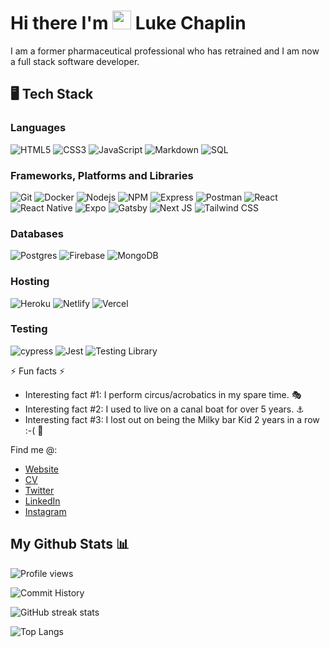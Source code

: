 
# Hi there I'm <img src="https://media.giphy.com/media/hvRJCLFzcasrR4ia7z/giphy.gif" width="30px"/> Luke Chaplin

I am a former pharmaceutical professional who has retrained and I am now a full stack software developer.

##  :desktop_computer: Tech Stack

### Languages
![HTML5](https://img.shields.io/badge/HTML5-E34F26?style=for-the-badge&logo=html5&logoColor=white)
![CSS3](https://img.shields.io/badge/CSS3-1572B6?style=for-the-badge&logo=css3&logoColor=white)
![JavaScript](https://img.shields.io/badge/JavaScript-323330?style=for-the-badge&logo=javascript&logoColor=F7DF1E)
![Markdown](https://img.shields.io/badge/Markdown-000000?style=for-the-badge&logo=markdown&logoColor=white)
![SQL](https://img.shields.io/badge/PostgreSQL-blue?style=for-the-badge&logo=postgresql&logoColor=white)

### Frameworks, Platforms and Libraries
![Git](https://img.shields.io/badge/git-%23F05033.svg?style=for-the-badge&logo=git&logoColor=white)
![Docker](https://img.shields.io/badge/docker-%230db7ed.svg?style=for-the-badge&logo=docker&logoColor=white)
![Nodejs](https://img.shields.io/badge/Node.js-339933?style=for-the-badge&logo=nodedotjs&logoColor=white)
![NPM](https://img.shields.io/badge/npm-CB3837?style=for-the-badge&logo=npm&logoColor=white)
![Express](https://img.shields.io/badge/Express.js-404D59?style=for-the-badge)
![Postman](https://img.shields.io/badge/Postman-FF6C37?style=for-the-badge&logo=postman&logoColor=white)
![React](https://img.shields.io/badge/React-20232A?style=for-the-badge&logo=react&logoColor=61DAFB)
![React Native](https://img.shields.io/badge/react_native-%2320232a.svg?style=for-the-badge&logo=react&logoColor=%2361DAFB)
![Expo](https://img.shields.io/badge/expo-1C1E24?style=for-the-badge&logo=expo&logoColor=#D04A37)
![Gatsby](https://img.shields.io/badge/Gatsby-663399?style=for-the-badge&logo=gatsby&logoColor=white)
![Next JS](https://img.shields.io/badge/Next-black?style=for-the-badge&logo=next.js&logoColor=white)
![Tailwind CSS](https://img.shields.io/badge/Tailwind-blue?style=for-the-badge&logo=tailwindcss&logoColor=white)


### Databases
![Postgres](https://img.shields.io/badge/postgres-%23316192.svg?style=for-the-badge&logo=postgresql&logoColor=white)
![Firebase](https://img.shields.io/badge/Firebase-orange?style=for-the-badge&logo=firebase&logoColor=white)
![MongoDB](https://img.shields.io/badge/MongoDB-%47A248?style=for-the-badge&logo=mongodb&logoColor=white)


### Hosting
![Heroku](https://img.shields.io/badge/heroku-%23430098.svg?style=for-the-badge&logo=heroku&logoColor=white)
![Netlify](https://img.shields.io/badge/netlify-%23000000.svg?style=for-the-badge&logo=netlify&logoColor=#00C7B7)
![Vercel](https://img.shields.io/badge/Vercel-black?logo=vercel&logoColor=white&style=for-the-badge)

### Testing
![cypress](https://img.shields.io/badge/-cypress-%23E5E5E5?style=for-the-badge&logo=cypress&logoColor=058a5e)
![Jest](https://img.shields.io/badge/-jest-%23C21325?style=for-the-badge&logo=jest&logoColor=white)
![Testing Library](https://img.shields.io/badge/-testinglibrary-%E33332?style=for-the-badge&logo=testinglibrary&logoColor=white)

⚡ Fun facts ⚡ 

* Interesting fact #1: I perform circus/acrobatics in my spare time. :performing_arts:
* Interesting fact #2: I used to live on a canal boat for over 5 years. :anchor:
* Interesting fact #3: I lost out on being the Milky bar Kid 2 years in a row :-( 🤠

Find me @:

* [Website](https://lukeskycoder.com/)
* [CV](https://drive.google.com/file/d/1KRGU9bz4RHqP03Z_n6lw55RR_hfnMa1q/view?usp=sharing)
* [Twitter](https://twitter.com/luke_chap)
* [LinkedIn](https://www.linkedin.com/in/luke-chaplin-70a521b0)
* [Instagram](https://www.instagram.com/lukechap47/)

## My Github Stats 📊

![Profile views](https://gpvc.arturio.dev/lukechaplin)

![Commit History](https://github-readme-stats-git-masterorgs-github-readme-stats-team.vercel.app/api?username=lukechaplin&theme=cobalt&show_icons=true&count_private=true&include_orgs=true)

![GitHub streak stats](https://github-readme-stats-git-masterorgs-github-readme-stats-team.vercel.app/?user=lukechaplin&theme=cobalt&count_private=true&include_orgs=true)

![Top Langs](https://github-readme-stats-git-masterorgs-github-readme-stats-team.vercel.app/api/top-langs/?username=lukechaplin&theme=cobalt&langs_count=8&count_private=true&include_orgs=true)


